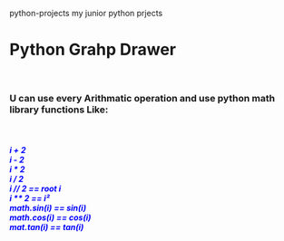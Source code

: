 python-projects
my junior python prjects 

<h1> Python Grahp Drawer</h1><br>
<h3> U can use every Arithmatic operation and use python math library functions Like: </h3><br>
<h5 style="color: blue;">i + 2 <br>i - 2 <br>i * 2 <br>i / 2 <br>i // 2 == root i<br>  i ** 2 == i²<br>math.sin(i) == sin(i)<br>math.cos(i) == cos(i)<br>mat.tan(i) == tan(i)<br></h5>
